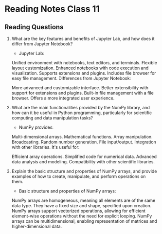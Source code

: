 # Reading Notes Class 11

## Reading Questions

1. What are the key features and benefits of Jupyter Lab, and how does it differ from Jupyter Notebook?
    
    * Jupyter Lab:

    Unified environment with notebooks, text editors, and terminals.
    Flexible layout customization.
    Enhanced notebooks with code execution and visualization.
    Supports extensions and plugins.
    Includes file browser for easy file management.
    Differences from Jupyter Notebook:

    More advanced and customizable interface.
    Better extensibility with support for extensions and plugins.
    Built-in file management with a file browser.
    Offers a more integrated user experience.

2. What are the main functionalities provided by the NumPy library, and how can it be useful in Python programming, particularly for scientific computing and data manipulation tasks?

    * NumPy provides:

    Multi-dimensional arrays.
    Mathematical functions.
    Array manipulation.
    Broadcasting.
    Random number generation.
    File input/output.
    Integration with other libraries.
    It's useful for:

    Efficient array operations.
    Simplified code for numerical data.
    Advanced data analysis and modeling.
    Compatibility with other scientific libraries.

3. Explain the basic structure and properties of NumPy arrays, and provide examples of how to create, manipulate, and perform operations on them.

    * Basic structure and properties of NumPy arrays:

    NumPy arrays are homogeneous, meaning all elements are of the same data type.
    They have a fixed size and shape, specified upon creation.
    NumPy arrays support vectorized operations, allowing for efficient element-wise operations without the need for explicit looping.
    NumPy arrays can be multidimensional, enabling representation of matrices and higher-dimensional data.